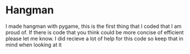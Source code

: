 # Hangman
I made hangman with pygame, this is the first thing that I coded that I am proud of. If there is code that you think could be more concise of efficient please let me know.
I did recieve a lot of help for this code so keep that in mind when looking at it
